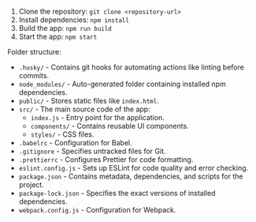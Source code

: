 1. Clone the repository: `git clone <repository-url>`
2. Install dependencies: `npm install`
3. Build the app: `npm run build`
4. Start the app: `npm start`

Folder structure:

- `.husky/` - Contains git hooks for automating actions like linting before commits.
- `node_modules/` - Auto-generated folder containing installed npm dependencies.
- `public/` - Stores static files like `index.html`.
- `src/` - The main source code of the app:
  - `index.js` - Entry point for the application.
  - `components/` - Contains reusable UI components.
  - `styles/` - CSS files.
- `.babelrc` - Configuration for Babel.
- `.gitignore` - Specifies untracked files for Git.
- `.prettierrc` - Configures Prettier for code formatting.
- `eslint.config.js` - Sets up ESLint for code quality and error checking.
- `package.json` - Contains metadata, dependencies, and scripts for the project.
- `package-lock.json` - Specifies the exact versions of installed dependencies.
- `webpack.config.js` - Configuration for Webpack.